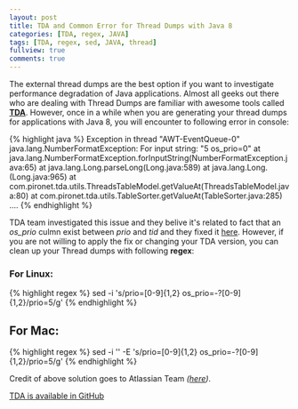 ```yaml
---
layout: post
title: TDA and Common Error for Thread Dumps with Java 8
categories: [TDA, regex, JAVA]
tags: [TDA, regex, sed, JAVA, thread]
fullview: true
comments: true
---
```


The external thread dumps are the best option if you want to investigate performance degradation of Java applications. Almost all geeks out there who are dealing with Thread Dumps are familiar with awesome tools called <b><a href="https://java.net/projects/tda/">TDA</a></b>. However, once in a while when you are generating your thread dumps for applications with Java 8, you will encounter to following error in console:

{% highlight java %}
Exception in thread "AWT-EventQueue-0" java.lang.NumberFormatException: For input string: "5 os_prio=0"
  at java.lang.NumberFormatException.forInputString(NumberFormatException.java:65)
  at java.lang.Long.parseLong(Long.java:589)
  at java.lang.Long.<init>(Long.java:965)
  at com.pironet.tda.utils.ThreadsTableModel.getValueAt(ThreadsTableModel.java:80)
  at com.pironet.tda.utils.TableSorter.getValueAt(TableSorter.java:285)
 ....
{% endhighlight %}

TDA team investigated this issue and they belive it's related to fact that an _os_prio_ culmn exist between _prio_ and _tid_ and they fixed it <a href="https://github.com/irockel/tda/issues/6">here</a>. However, if you are not willing to apply the fix or changing your TDA version, you can clean up your Thread dumps with following <b>regex</b>:

### For Linux:

{% highlight regex %}
sed -i 's/prio=[0-9]\{1,2\} os_prio=-\?[0-9]\{1,2\}/prio=5/g' <filename>
{% endhighlight %}

## For Mac:

{% highlight regex %}
sed -i '' -E 's/prio=[0-9]{1,2} os_prio=-?[0-9]{1,2}/prio=5/g' <filename>
{% endhighlight %}

Credit of above solution goes to Atlassian Team _(<a href="https://confluence.atlassian.com/kb/generating-a-thread-dump-794369342.html">here</a>)_.

<a class="btn btn-default" href="https://github.com/irockel/tda">TDA is available in GitHub</a>
